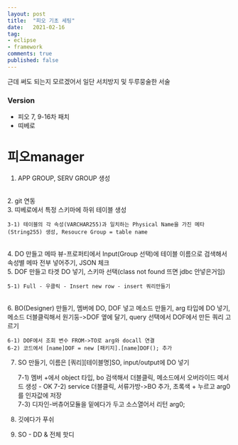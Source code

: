 ```yaml
---
layout: post
title:  "피오 기초 세팅"
date:   2021-02-16
tag:
- eclipse
- framework
comments: true
published: false
---
```


근데 써도 되는지 모르겠어서 일단 서치방지 및 두루뭉술한 서술

### Version

  - 피오 7, 9-16차 패치
  - 띠베로

# 피오manager

1. APP GROUP, SERV GROUP 생성

<br/>
2. git 연동

<br/>
3. 띠베로에서 특정 스키마에 하위 테이블 생성

    3-1) 테이블의 각 속성(VARCHAR255)과 일치하는 Physical Name을 가진 메타(String255) 생성, Resoucre Group = table name

<br/>
4. DO 만들고 메따 뷰-프로퍼티에서 Input(Group 선택)에 테이블 이름으로 검색해서 속성별 메따 전부 넣어주기, JSON 체크

<br/>
5. DOF 만들고 타겟 DO 넣기, 스키마 선택(class not found 뜨면 jdbc 안넣은거임)

    5-1) Full - 우클릭 - Insert new row - insert 쿼리만들기

<br/>
6. BO(Designer) 만들기, 멤버에 DO, DOF 넣고 메소드 만들기, arg 타입에 DO 넣기, 메소드 더블클릭해서 원기둥->DOF 옆에 달기, query 선택에서 DOF에서 만든 쿼리 고르기

    6-1) DOF에서 조회 변수 FROM->TO로 arg와 docall 연결
    6-2) 코드에서 [name]DOF = new [패키지].[name]DOF(); 추가
    
7. SO 만들기, 이름은 [쿼리][테이블명]SO, input/output에 DO 넣기

    7-1) 멤버 +에서 object 타입, bo 검색해서 더블클릭, 메소드에서 오버라이드 메서드 생성 - OK
    7-2) service 더블클릭, 서류가방->BO 추가, 초록색 + 누르고 arg0를 인자값에 저장   
    7-3) 디자인-버츄어모듈을 밑에다가 두고 소스열어서 리턴 arg0;
    
8. 깃에다가 푸쉬

9. SO - DD & 전체 핫디

